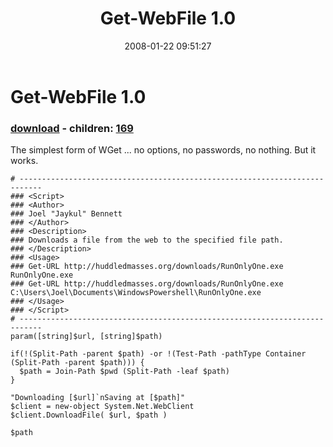 ﻿---
pid:            121
poster:         Joel Bennett
title:          Get-WebFile 1.0
date:           2008-01-22 09:51:27
format:         posh
parent:         0
parent:         0
children:       169
---

# Get-WebFile 1.0

### [download](121.ps1) - children: [169](169.md)

The simplest form of WGet ... no options, no passwords, no nothing. But it works.

```posh
# ---------------------------------------------------------------------------
### <Script>
### <Author>
### Joel "Jaykul" Bennett
### </Author>
### <Description>
### Downloads a file from the web to the specified file path.
### </Description>
### <Usage>
### Get-URL http://huddledmasses.org/downloads/RunOnlyOne.exe RunOnlyOne.exe
### Get-URL http://huddledmasses.org/downloads/RunOnlyOne.exe C:\Users\Joel\Documents\WindowsPowershell\RunOnlyOne.exe
### </Usage>
### </Script>
# ---------------------------------------------------------------------------
param([string]$url, [string]$path)

if(!(Split-Path -parent $path) -or !(Test-Path -pathType Container (Split-Path -parent $path))) {
  $path = Join-Path $pwd (Split-Path -leaf $path)
}

"Downloading [$url]`nSaving at [$path]"
$client = new-object System.Net.WebClient
$client.DownloadFile( $url, $path )

$path

```
